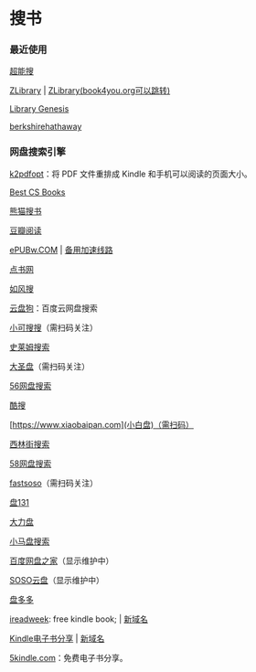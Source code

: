 # 搜书

### 最近使用

[超能搜](https://www.chaonengso.com/)

[ZLibrary](https://zh.singlelogin.org/) | [ZLibrary(book4you.org可以跳转)](https://singlelogin.org/)

[Library Genesis](http://libgen.rs/)

[berkshirehathaway](https://berkshirehathaway.com/)

### 网盘搜索引擎

[k2pdfopt](https://www.willus.com/k2pdfopt/)：将 PDF 文件重排成 Kindle 和手机可以阅读的页面大小。

[Best CS Books](https://coderscat.com/best-cs-books)

[熊猫搜书](http://shuxiangjia.cn/?id=181)

[豆瓣阅读](https://read.douban.com/)

[ePUBw.COM](https://epubw.com/) | [备用加速线路](http://www.epubw.xyz)

[点书网](http://www.gezhongshu.com/forum.php)

[如风搜](http://www.rufengso.net/)

[云盘狗](http://www.yunpangou.com)：百度云网盘搜索

[小可搜搜](https://www.xiaokesoso.com)（需扫码关注）

[史莱姆搜索](http://www.slimego.cn)

[大圣盘](https://www.dashengpan.com)（需扫码关注）

[56网盘搜索](https://www.56wangpan.com)

[酷搜](https://www.kolsou.com)

[https://www.xiaobaipan.com](小白盘)（需扫码）

[西林街搜索](https://xilinjie.cc)

[58网盘搜索](https://www.58wangpan.com)

[fastsoso](https://www.fastsoso.cn)（需扫码关注）

[盘131](https://www.pan131.com)

[大力盘](https://www.dalipan.com)

[小马盘搜索](https://xiaomapan.com)

[百度网盘之家](https://www.wowenda.com)（显示维护中）

[SOSO云盘](https://www.sosoyunpan.com)（显示维护中）

[盘多多](http://www.panduoduo.top)

[ireadweek](http://www.ireadweek.com): free kindle book; | [新域名](https://www.shudan.vip/category/ireadweek)

[Kindle电子书分享](https://kindle.51nazhun.pub/) | [新域名](https://book.51read.site/)

[5kindle.com](https://5kindle.com/)：免费电子书分享。
